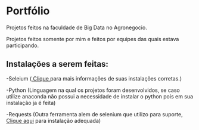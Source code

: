 # Portfólio

Projetos feitos na faculdade de Big Data no Agronegocio.

Projetos feitos somente por mim e feitos por equipes das quais estava participando.

## Instalações a serem feitas:
<p>  -Seleium (<a href="https://selenium-python.readthedocs.io/installation.html"> Clique </a>para mais informações de suas instalações corretas.)
<p>  -Python (Linguagem na qual os projetos foram desenvolvidos, se caso utilize anaconda não possui a necessidade de instalar o python pois em sua instalação ja é feita)
<p>  -Requests (Outra ferramenta alem de selenium que utilizo para suporte, <a href="https://docs.python-requests.org/en/latest/user/install/#install"> Clique aqui</a> para instalação adequada)
  
